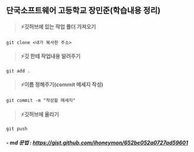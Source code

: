 ## 단국소프트웨어 고등학교 장민준(학습내용 정리)

> #### ⚡️깃허브에 있는 작업 폴더 가져오기

```
git clone <내가 복사한 주소>
```

> #### ⚡️깃 한테 작업내용 알려주기

```
git add .
```

> #### ⚡️이름 정해주기(commit 메세지 작성)

```
git commit -m "작성할 메세지"
```

> #### ⚡️깃허브에 올리기

```
git push
```

##### - md 문법 : https://gist.github.com/ihoneymon/652be052a0727ad59601
